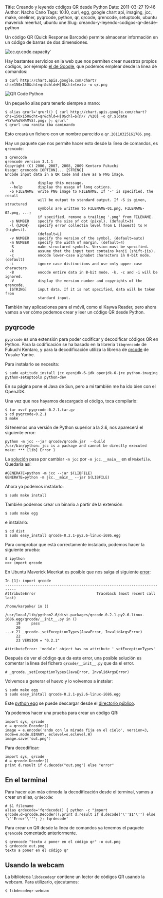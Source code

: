 Title: Creando y leyendo códigos QR desde Python
Date: 2011-03-27 19:46
Author: Nacho Cano
Tags: 10.10, curl, egg, google chart api, imaging, jcc, make, oneliner, pyqrcode, python, qr, qrcode, qrencode, setuptools, ubuntu maverick meerkat, ubuntu one
Slug: creando-y-leyendo-codigos-qr-desde-python

Un código QR (Quick Response Barcode) permite almacenar información en
un código de barras de dos dimensiones.

![cc.qr.code.capacity`]({static}/images/cc.qr_.code_.capacity-300x166.jpg)

Hay bastantes servicios en la web que nos permiten crear nuestros
propios códigos, por ejemplo [el de Google][], que podemos emplear desde
la línea de comandos:

    $ curl http://chart.apis.google.com/chart?chs=150x150&cht=qr&chld=H|0&chl=texto -o qr.png

![QR Code Python]({static}/images/qrcode-python.png)

Un pequeño alias para tenerlo siempre a mano:

    $ alias qrurl='qrurl() { curl http://chart.apis.google.com/chart?chs=150x150&cht=qr&chld=H|0&chl=${@// /%20} -o qr.$(date +%Y%m%d%H%M%S).png; }; qrurl'
    $ qrurl una ranita iba caminando

Esto creará un fichero con un nombre parecido a `qr.20110325161706.png`.

Hay un paquete que nos permite hacer esto desde la línea de comandos, es
`qrencode`:

    $ qrencode
    qrencode version 3.1.1
    Copyright (C) 2006, 2007, 2008, 2009 Kentaro Fukuchi
    Usage: qrencode [OPTION]... [STRING]
    Encode input data in a QR Code and save as a PNG image.

      -h           display this message.
      --help       display the usage of long options.
      -o FILENAME  write PNG image to FILENAME. If '-' is specified, the result
                   will be output to standard output. If -S is given, structured
                   symbols are written to FILENAME-01.png, FILENAME-02.png, ...;
                   if specified, remove a trailing '.png' from FILENAME.
      -s NUMBER    specify the size of dot (pixel). (default=3)
      -l {LMQH}    specify error collectin level from L (lowest) to H (highest).
                   (default=L)
      -v NUMBER    specify the version of the symbol. (default=auto)
      -m NUMBER    specify the width of margin. (default=4)
      -S           make structured symbols. Version must be specified.
      -k           assume that the input text contains kanji (shift-jis).
      -c           encode lower-case alphabet characters in 8-bit mode. (default)
      -i           ignore case distinctions and use only upper-case characters.
      -8           encode entire data in 8-bit mode. -k, -c and -i will be ignored.
      -V           display the version number and copyrights of the qrencode.
      [STRING]     input data. If it is not specified, data will be taken from
                   standard input.

También hay aplicaciones para el móvil, como el Kaywa Reader, pero ahora
vamos a ver cómo podemos crear y leer un código QR desde Python.

pyqrcode
--------

`pyqrcode` es una extensión para poder codificar y decodificar códigos
QR en Python. Para la codificación se ha basado en la librería
`libqrencode` de Fukuchi Kentaro, y para la decodificación utiliza la
librería de [qrcode][] de Yusuke Yanbe.

Para instalarlo se necesita:

    $ sudo aptitude install jcc openjdk-6-jdk openjdk-6-jre python-imaging python-setuptools python-dev

En su página pone el Java de Sun, pero a mi también me ha ido bien con
el OpenJDK.

Una vez que nos hayamos descargado el código, toca compilarlo:

    $ tar xvzf pyqrcode-0.2.1.tar.gz
    $ cd pyqrcode-0.2.1
    $ make

Si tenemos una versión de Python superior a la 2.6, nos aparecerá el
siguiente error:

    python -m jcc --jar qrcode/qrcode.jar  --build
    /usr/bin/python: jcc is a package and cannot be directly executed
    make: *** [lib] Error 1

La [solución][] pasa por cambiar `-m jcc` por `-m jcc.__main__` en el
`Makefile`. Quedaría así:

    #GENERATE=python -m jcc --jar $(LIBFILE)
    GENERATE=python -m jcc.__main__ --jar $(LIBFILE)

Ahora ya podemos instalarlo:

    $ sudo make install

También podemos crear un binario a partir de la extensión:

    $ sudo make egg

e instalarlo:

    $ cd dist
    $ sudo easy_install qrcode-0.2.1-py2.6-linux-i686.egg

Para comprobar que está correctamente instalado, podemos hacer la
siguiente prueba:

    $ ipython
    >>> import qrcode

En Ubuntu Maverick Meerkat es posible que nos salga el siguiente
[error][]:

    In [1]: import qrcode
    ---------------------------------------------------------------------------
    AttributeError                            Traceback (most recent call last)

    /home/karpoke/ in ()

    /usr/local/lib/python2.6/dist-packages/qrcode-0.2.1-py2.6-linux-i686.egg/qrcode/__init__.py in ()
         19     pass
         20
    ---> 21 _qrcode._setExceptionTypes(JavaError, InvalidArgsError)
         22
         23 VERSION = "0.2.1"

    AttributeError: 'module' object has no attribute '_setExceptionTypes'

Después de ver el código que da este error, una posible solución es
comentar la línea del fichero `qrcode/__init__.py` que da el error.

    # _qrcode._setExceptionTypes(JavaError, InvalidArgsError)

Volvemos a generar el huevo y lo volvemos a instalar:

    $ sudo make egg
    $ sudo easy_install qrcode-0.2.1-py2.6-linux-i686.egg

Este [python egg][] se puede descargar desde el [directorio
público][].

Ya podemos hacer una prueba para crear un código QR:

    import sys, qrcode
    e = qrcode.Encoder()
    image = e.encode('ando con la mirada fija en el cielo', version=3, mode=e.mode.BINARY, eclevel=e.eclevel.H)
    image.save('out.png')

Para decodificar:

    import sys, qrcode
    d = qrcode.Decoder()
    print d.result if d.decode("out.png") else "error"

En el terminal
--------------

Para hacer aún más cómoda la decodificación desde el terminal, vamos a
crear un alias, `qrdecode`:

    # $1 filename
    alias qrdecode='fqrdecode() { python -c "import qrcode;d=qrcode.Decoder();print d.result if d.decode('\''$1'\'') else '\''Error'\''"; }; fqrdecode'

Para crear un QR desde la línea de comandos ya tenemos el paquete
`qrencode` comentado anteriormente.

    $ qrencode "texto a poner en el código qr" -o out.png
    $ qrdecode out.png
    texto a poner en el código qr

Usando la webcam
----------------

La biblioteca `libdecodeqr` contiene un lector de códigos QR usando la
webcam. Para utilizarlo, ejecutamos:

    $ libdecodeqr-webcam

  [el de Google]: http://code.google.com/apis/chart/infographics/docs/qr_codes.html
    "el de Google"
  [qrcode]: http://qrcode.sourceforge.jp/
    "qrcode"
  [solución]: http://sourceforge.net/projects/pyqrcode/forums/forum/886787/topic/3805055
    "solución"
  [error]: http://sourceforge.net/projects/pyqrcode/forums/forum/886787/topic/3897537
    "error"
  [python egg]: http://ubuntuone.com/p/jig/
    "python egg para crear y leer códigos QR"
  [directorio público]: {filename}/admin/como-publicar-directorios-en-ubuntu-one-y-dropbox.md
    "cómo publicar directorios en ubuntu one y dropbox"

